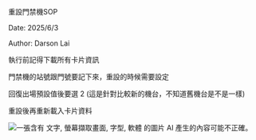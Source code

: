 重設門禁機SOP

Date: 2025/6/3

Author: Darson Lai

執行前記得下載所有卡片資訊

門禁機的站號跟門號要記下來，重設的時候需要設定

回復出場預設值後要選 2 (這是針對比較新的機台，不知道舊機台是不是一樣)

重設後再重新載入卡片資料

![一張含有 文字, 螢幕擷取畫面, 字型, 軟體 的圖片 AI
產生的內容可能不正確。](media/media/image1.jpeg)
